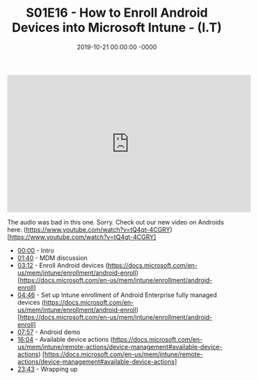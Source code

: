 ﻿---
layout: post
title: "S01E16 - How to Enroll Android Devices into Microsoft Intune - (I.T)"
date: 2019-10-21 00:00:00 -0000
categories:
---

<iframe loading="lazy" width="560" height="315" src="https://www.youtube.com/embed/D_GvmxnA0kM" title="YouTube video player" frameborder="0" allow="accelerometer; autoplay; clipboard-write; encrypted-media; gyroscope; picture-in-picture" allowfullscreen></iframe>

The audio was bad in this one. Sorry. Check out our new video on Androids here:
(https://www.youtube.com/watch?v=tQ4qt-4CGRY) [https://www.youtube.com/watch?v=tQ4qt-4CGRY]

* [00:00](https://www.youtube.com/watch?v=D_GvmxnA0kM&t=0s) - Intro
* [01:40](https://www.youtube.com/watch?v=D_GvmxnA0kM&t=100s) - MDM discussion
* [03:12](https://www.youtube.com/watch?v=D_GvmxnA0kM&t=192s) - Enroll Android devices
(https://docs.microsoft.com/en-us/mem/intune/enrollment/android-enroll) [https://docs.microsoft.com/en-us/mem/intune/enrollment/android-enroll]
* [04:46](https://www.youtube.com/watch?v=D_GvmxnA0kM&t=286s) - Set up Intune enrollment of Android Enterprise fully managed devices
(https://docs.microsoft.com/en-us/mem/intune/enrollment/android-enroll) [https://docs.microsoft.com/en-us/mem/intune/enrollment/android-enroll]
* [07:57](https://www.youtube.com/watch?v=D_GvmxnA0kM&t=477s) - Android demo
* [16:04](https://www.youtube.com/watch?v=D_GvmxnA0kM&t=964s) - Available device actions
(https://docs.microsoft.com/en-us/mem/intune/remote-actions/device-management#available-device-actions) [https://docs.microsoft.com/en-us/mem/intune/remote-actions/device-management#available-device-actions]
* [23:43](https://www.youtube.com/watch?v=D_GvmxnA0kM&t=1423s) - Wrapping up

